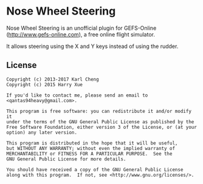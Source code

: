 Nose Wheel Steering
===================

Nose Wheel Steering is an unofficial plugin for GEFS-Online
(http://www.gefs-online.com), a free online flight simulator.

It allows steering using the X and Y keys instead of using the rudder.

License
-------

    Copyright (c) 2013-2017 Karl Cheng
    Copyright (c) 2015 Harry Xue

    If you'd like to contact me, please send an email to
    <qantas94heavy@gmail.com>.

    This program is free software: you can redistribute it and/or modify it
    under the terms of the GNU General Public License as published by the
    Free Software Foundation, either version 3 of the License, or (at your
    option) any later version.

    This program is distributed in the hope that it will be useful,
    but WITHOUT ANY WARRANTY; without even the implied warranty of
    MERCHANTABILITY or FITNESS FOR A PARTICULAR PURPOSE.  See the
    GNU General Public License for more details.

    You should have received a copy of the GNU General Public License
    along with this program.  If not, see <http://www.gnu.org/licenses/>.
